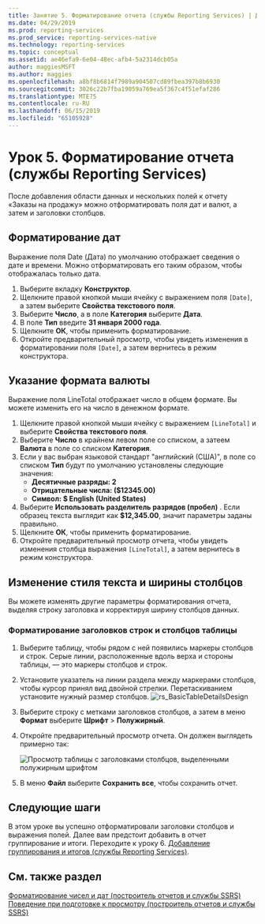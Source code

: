 ```yaml
---
title: Занятие 5. Форматирование отчета (службы Reporting Services) | Документы Майкрософт
ms.date: 04/29/2019
ms.prod: reporting-services
ms.prod_service: reporting-services-native
ms.technology: reporting-services
ms.topic: conceptual
ms.assetid: ae46efa9-6e04-48ec-afb4-5a2314dcb05a
author: maggiesMSFT
ms.author: maggies
ms.openlocfilehash: a8bf8b6814f7989a904507cd89fbea397b8b6930
ms.sourcegitcommit: 3026c22b7fba19059a769ea5f367c4f51efaf286
ms.translationtype: MTE75
ms.contentlocale: ru-RU
ms.lasthandoff: 06/15/2019
ms.locfileid: "65105928"
---
```

# <a name="lesson-5-formatting-a-report-reporting-services"></a>Урок 5. Форматирование отчета (службы Reporting Services)

После добавления области данных и нескольких полей к отчету «Заказы на продажу» можно отформатировать поля дат и валют, а затем и заголовки столбцов.

## <a name="bkmk_format_date"></a>Форматирование дат

Выражение поля Date (Дата) по умолчанию отображает сведения о дате и времени. Можно отформатировать его таким образом, чтобы отображалась только дата.

1. Выберите вкладку **Конструктор**.
2. Щелкните правой кнопкой мыши ячейку с выражением поля `[Date]`, а затем выберите **Свойства текстового поля**.
3. Выберите **Число**, а в поле **Категория** выберите **Дата**.
4. В поле **Тип** введите **31 января 2000 года**.
5. Щелкните **ОК**, чтобы применить форматирование.
6. Откройте предварительный просмотр, чтобы увидеть изменения в форматировании поля `[Date]`, а затем вернитесь в режим конструктора.

## <a name="bkmk_format_currency"></a>Указание формата валюты

Выражение поля LineTotal отображает число в общем формате. Вы можете изменить его на число в денежном формате.

1. Щелкните правой кнопкой мыши ячейку с выражением `[LineTotal]` и выберите **Свойства текстового поля**.
2. Выберите **Число** в крайнем левом поле со списком, а затеем **Валюта** в поле со списком **Категория**.
3. Если у вас выбран языковой стандарт "английский (США)", в поле со списком **Тип** будут по умолчанию установлены следующие значения:
    - **Десятичные разряды: 2**
    - **Отрицательные числа: ($12345.00)**
    - **Символ: $ English (United States)**
4. Выберите **Использовать разделитель разрядов (пробел)** . Если образец текста выглядит как **$12,345.00**, значит параметры заданы правильно.
5. Щелкните **ОК**, чтобы применить форматирование.
6. Откройте предварительный просмотр отчета, чтобы увидеть изменения столбца выражения `[LineTotal]`, а затем вернитесь в режим конструктора.  

## <a name="bkmk_change_textstyle"></a>Изменение стиля текста и ширины столбцов

Вы можете изменять другие параметры форматирования отчета, выделяя строку заголовка и корректируя ширину столбцов данных.

### <a name="to-format-header-rows-and-table-columns"></a>Форматирование заголовков строк и столбцов таблицы

1. Выберите таблицу, чтобы рядом с ней появились маркеры столбцов и строк. Серые линии, расположенные вдоль верха и стороны таблицы, — это маркеры столбцов и строк.

2. Установите указатель на линии раздела между маркерами столбцов, чтобы курсор принял вид двойной стрелки. Перетаскиванием установите нужный размер столбцов.
    ![rs_BasicTableDetailsDesign](media/rs-basictabledetailsdesign.png)

3. Выберите строку с метками заголовков столбцов, а затем в меню **Формат** выберите **Шрифт** > **Полужирный**.

4. Откройте предварительный просмотр отчета. Он должен выглядеть примерно так:

    ![Просмотр таблицы с заголовками столбцов, выделенными полужирным шрифтом](media/rs-basictabledetailsformattedpreview.png "Просмотр таблицы с заголовками столбцов, выделенными полужирным шрифтом")  

5. В меню **Файл** выберите **Сохранить все**, чтобы сохранить отчет.

## <a name="next-steps"></a>Следующие шаги

В этом уроке вы успешно отформатировали заголовки столбцов и выражения полей. Далее вам предстоит добавить в отчет группирование и итоги. Переходите к уроку 6. [Добавление группирования и итогов (службы Reporting Services)](lesson-6-adding-grouping-and-totals-reporting-services.md).

## <a name="see-also"></a>См. также раздел

[Форматирование чисел и дат (построитель отчетов и службы SSRS)](report-design/formatting-numbers-and-dates-report-builder-and-ssrs.md)
[Поведение при подготовке к просмотру (построитель отчетов и службы SSRS)](report-design/rendering-behaviors-report-builder-and-ssrs.md)
